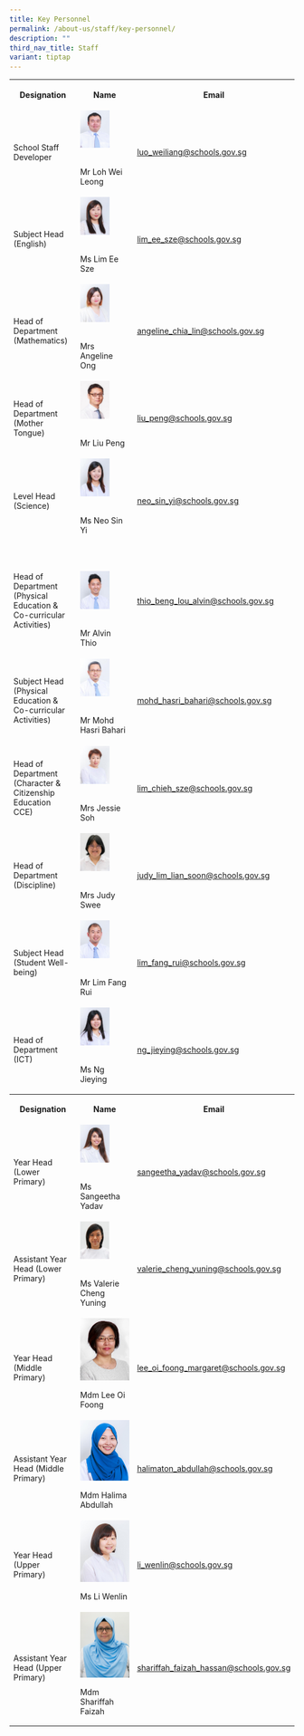 ```yaml
---
title: Key Personnel
permalink: /about-us/staff/key-personnel/
description: ""
third_nav_title: Staff
variant: tiptap
---
```

<table><tbody><tr><th rowspan="1" colspan="1"><p><strong>Designation</strong></p></th><th rowspan="1" colspan="1"><p><strong>Name</strong></p></th><th rowspan="1" colspan="1"><p><strong>Email</strong></p></th></tr><tr><td rowspan="1" colspan="1"><p>School Staff Developer</p></td><td rowspan="1" colspan="1"><div class="isomer-image-wrapper"><img style="width:60%" height="auto" width="100%" alt="lohweileong" src="/images/lohweileong.jpeg"></div><p><br>Mr Loh Wei Leong</p></td><td rowspan="1" colspan="1"><p><a href="https://www.bedokgreenpri.moe.edu.sg/about-us/staff/key-personnel/loh_wei_leong@schools.gov.sg" rel="noopener noreferrer nofollow" target="_blank"><u>luo_weiliang@schools.gov.sg</u></a></p></td></tr><tr><td rowspan="1" colspan="1"><p>Subject Head (English)</p></td><td rowspan="1" colspan="1"><div class="isomer-image-wrapper"><img style="width:60%" height="auto" width="100%" alt="keypersonnel3" src="/images/Key%20Personnel%201/keypersonnel3.jpg"></div><p><br>Ms Lim Ee Sze<br></p></td><td rowspan="1" colspan="1"><p><a href="https://www.bedokgreenpri.moe.edu.sg/about-us/staff/key-personnel/lim_ee_sze@schools.gov.sg" rel="noopener noreferrer nofollow" target="_blank"><u>lim_ee_sze@schools.gov.sg</u></a></p></td></tr><tr><td rowspan="1" colspan="1"><p>Head of Department (Mathematics)</p></td><td rowspan="1" colspan="1"><div class="isomer-image-wrapper"><img style="width:60%" height="auto" width="100%" alt="keypersonnel4" src="/images/Key%20Personnel%201/keypersonnel4.jpg"></div><p><br>Mrs Angeline Ong</p></td><td rowspan="1" colspan="1"><p><a href="https://www.bedokgreenpri.moe.edu.sg/about-us/staff/key-personnel/angeline_chia_lin@schools.gov.sg" rel="noopener noreferrer nofollow" target="_blank"><u>angeline_chia_lin@schools.gov.sg</u></a></p></td></tr><tr><td rowspan="1" colspan="1"><p>Head of Department (Mother Tongue)</p></td><td rowspan="1" colspan="1"><div class="isomer-image-wrapper"><img style="width:60%" height="auto" width="100%" alt="keypersonnel5" src="/images/Key%20Personnel%201/keypersonnel5.jpg"></div><p><br>Mr Liu Peng<br></p></td><td rowspan="1" colspan="1"><p><a href="https://www.bedokgreenpri.moe.edu.sg/about-us/staff/key-personnel/liu_peng@schools.gov.sg" rel="noopener noreferrer nofollow" target="_blank"><u>liu_peng@schools.gov.sg</u></a></p></td></tr><tr><td rowspan="1" colspan="1"><p>Level Head (Science)</p></td><td rowspan="1" colspan="1"><div class="isomer-image-wrapper"><img style="width:60%" height="auto" width="100%" alt="keypersonnel8" src="/images/Key%20Personnel%201/keypersonnel8.jpg"></div><p><br>Ms Neo Sin Yi</p></td><td rowspan="1" colspan="1"><p><a href="https://www.bedokgreenpri.moe.edu.sg/about-us/staff/key-personnel/neo_sin_yi@schools.gov.sg" rel="noopener noreferrer nofollow" target="_blank"><u>neo_sin_yi@schools.gov.sg</u></a></p></td></tr><tr><td rowspan="1" colspan="1"><p>Head of Department (Physical Education &amp; Co-curricular Activities)</p></td><td rowspan="1" colspan="1"><p><br></p><div class="isomer-image-wrapper"><img style="width:60%" height="auto" width="100%" alt="keypersonnel10" src="/images/Key%20Personnel%201/keypersonnel10.jpg"></div><p><br>Mr Alvin Thio</p></td><td rowspan="1" colspan="1"><p><a href="https://www.bedokgreenpri.moe.edu.sg/about-us/staff/key-personnel/thio_beng_lou_alvin@schools.gov.sg" rel="noopener noreferrer nofollow" target="_blank"><u>thio_beng_lou_alvin@schools.gov.sg</u></a></p></td></tr><tr><td rowspan="1" colspan="1"><p>Subject Head (Physical Education &amp; Co-curricular Activities)</p></td><td rowspan="1" colspan="1"><div class="isomer-image-wrapper"><img style="width:60%" height="auto" width="100%" alt="keypersonnel9" src="/images/Key%20Personnel%201/keypersonnel9.jpg"></div><p><br>Mr Mohd Hasri Bahari</p></td><td rowspan="1" colspan="1"><p><a href="https://www.bedokgreenpri.moe.edu.sg/about-us/staff/key-personnel/mohd_hasri_bahari@schools.gov.sg" rel="noopener noreferrer nofollow" target="_blank"><u>mohd_hasri_bahari@schools.gov.sg</u></a></p></td></tr><tr><td rowspan="1" colspan="1"><p>Head of Department (Character &amp; Citizenship Education CCE)</p></td><td rowspan="1" colspan="1"><div class="isomer-image-wrapper"><img style="width:60%" height="auto" width="100%" alt="keypersonnel11" src="/images/Key%20Personnel%201/keypersonnel11.jpg"></div><p><br>Mrs Jessie Soh</p></td><td rowspan="1" colspan="1"><p><a href="https://www.bedokgreenpri.moe.edu.sg/about-us/staff/key-personnel/lim_chieh_sze@schools.gov.sg" rel="noopener noreferrer nofollow" target="_blank"><u>lim_chieh_sze@schools.gov.sg</u></a></p></td></tr><tr><td rowspan="1" colspan="1"><p>Head of Department (Discipline)</p></td><td rowspan="1" colspan="1"><div class="isomer-image-wrapper"><img style="width:60%" height="auto" width="100%" alt="keypersonnel12" src="/images/Key%20Personnel%201/keypersonnel12.jpg"></div><p><br>Mrs Judy Swee</p></td><td rowspan="1" colspan="1"><p><a href="https://www.bedokgreenpri.moe.edu.sg/about-us/staff/key-personnel/judy_lim_lian_soon@schools.gov.sg" rel="noopener noreferrer nofollow" target="_blank"><u>judy_lim_lian_soon@schools.gov.sg</u></a></p></td></tr><tr><td rowspan="1" colspan="1"><p>Subject Head (Student Well-being)</p></td><td rowspan="1" colspan="1"><div class="isomer-image-wrapper"><img style="width:60%" height="auto" width="100%" alt="keypersonnel13" src="/images/Key%20Personnel%201/keypersonnel13.jpg"></div><p><br>Mr Lim Fang Rui</p></td><td rowspan="1" colspan="1"><p><a href="https://www.bedokgreenpri.moe.edu.sg/about-us/staff/key-personnel/lim_fang_rui@schools.gov.sg" rel="noopener noreferrer nofollow" target="_blank"><u>lim_fang_rui@schools.gov.sg</u></a></p></td></tr><tr><td rowspan="1" colspan="1"><p>Head of Department (ICT)</p></td><td rowspan="1" colspan="1"><div class="isomer-image-wrapper"><img style="width:60%" height="auto" width="100%" alt="keypersonnel14" src="/images/Key%20Personnel%201/keypersonnel14.jpg"></div><p><br>Ms Ng Jieying</p></td><td rowspan="1" colspan="1"><p><a href="https://www.bedokgreenpri.moe.edu.sg/about-us/staff/key-personnel/ng_jieying@schools.gov.sg" rel="noopener noreferrer nofollow" target="_blank"><u>ng_jieying@schools.gov.sg</u></a></p></td></tr><tr><th rowspan="1" colspan="1"><p><strong>Designation</strong></p></th><th rowspan="1" colspan="1"><p><strong>Name</strong></p></th><th rowspan="1" colspan="1"><p><strong>Email</strong></p></th></tr><tr><td rowspan="1" colspan="1"><p>Year Head (Lower Primary)</p></td><td rowspan="1" colspan="1"><div class="isomer-image-wrapper"><img style="width:60%" height="auto" width="100%" alt="keypersonnel2" src="/images/Key%20Personnel%201/keypersonnel2.jpg"></div><p><br>Ms Sangeetha Yadav</p></td><td rowspan="1" colspan="1"><p><a href="https://www.bedokgreenpri.moe.edu.sg/about-us/staff/key-personnel/sangeetha_yadav@schools.gov.sg" rel="noopener noreferrer nofollow" target="_blank"><u>sangeetha_yadav@schools.gov.sg</u></a></p></td></tr><tr><td rowspan="1" colspan="1"><p>Assistant Year Head (Lower Primary)</p></td><td rowspan="1" colspan="1"><div class="isomer-image-wrapper"><img style="width:60%" height="auto" width="100%" src="/images/valariecheng.jpg"></div><p><br>Ms Valerie Cheng Yuning</p></td><td rowspan="1" colspan="1"><p><u>valerie_cheng_yuning@schools.gov.sg</u></p></td></tr><tr><td rowspan="1" colspan="1"><p>Year Head (Middle Primary)</p></td><td rowspan="1" colspan="1"><div class="isomer-image-wrapper"><img style="width: 100%" height="auto" width="100%" alt="" src="/images/foongmargaret.jpeg"></div><p></p><p>Mdm Lee Oi Foong</p></td><td rowspan="1" colspan="1"><p><a href="lee_oi_foong_margaret@schools.gov.sg" rel="noopener noreferrer nofollow" target="_blank">lee_oi_foong_margaret@schools.gov.sg</a></p></td></tr><tr><td rowspan="1" colspan="1"><p>Assistant Year Head (Middle Primary)</p></td><td rowspan="1" colspan="1"><div class="isomer-image-wrapper"><img style="width: 100%" height="auto" width="100%" alt="" src="/images/mdmhalimaton.jpeg"></div><p></p><p>Mdm Halima Abdullah</p></td><td rowspan="1" colspan="1"><p><a href="https://www.bedokgreenpri.moe.edu.sg/about-us/staff/key-personnel/halimaton_abdullah@schools.gov.sg" rel="noopener noreferrer nofollow" target="_blank"><u>halimaton_abdullah@schools.gov.sg</u></a></p></td></tr><tr><td rowspan="1" colspan="1"><p>Year Head (Upper Primary)</p></td><td rowspan="1" colspan="1"><div class="isomer-image-wrapper"><img style="width: 100%" height="auto" width="100%" alt="" src="/images/103) MS LI WENLIN.jpeg"></div><p></p><p>Ms Li Wenlin</p></td><td rowspan="1" colspan="1"><p><a href="li_wenlin@schools.gov.sg" rel="noopener noreferrer nofollow" target="_blank">li_wenlin@schools.gov.sg</a></p></td></tr><tr><td rowspan="1" colspan="1"><p>Assistant Year Head (Upper Primary)</p></td><td rowspan="1" colspan="1"><div class="isomer-image-wrapper"><img style="width: 100%" height="auto" width="100%" alt="" src="/images/Sharifah Faiiza.jpeg"></div><p></p><p>Mdm Shariffah Faizah</p></td><td rowspan="1" colspan="1"><p><a href="https://www.bedokgreenpri.moe.edu.sg/about-us/staff/key-personnel/shariffah_faizah_hassan@schools.gov.sg" rel="noopener noreferrer nofollow" target="_blank"><u>shariffah_faizah_hassan@schools.gov.sg</u></a></p></td></tr></tbody></table><p></p>